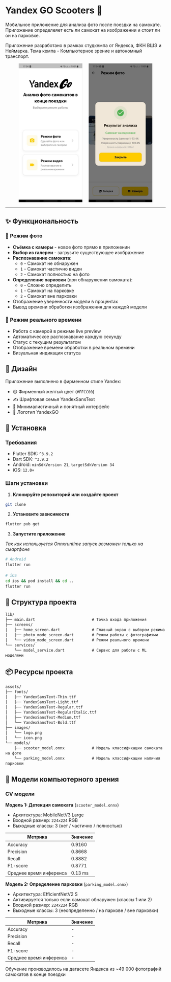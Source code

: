 # Yandex GO Scooters 🛴

Мобильное приложение для анализа фото после поездки на самокате. Приложение определеяет есть ли самокат на изображении и стоит ли он на парковке.

Приложение разработано в рамках студкемпа от Яндекса, ФКН ВШЭ и Неймарка. Тема кемпа - Компьютерное зрение и автономный транспорт.

<p align="center">
  <img src="screenshots/first.jpg" alt="First page" width="200">
  &nbsp;&nbsp;&nbsp;
  <img src="screenshots/second.jpg" alt="Second page" width="200"/>
</p>

---

## ✨ Функциональность

### 📸 Режим фото
- **Съёмка с камеры** - новое фото прямо в приложении
- **Выбор из галереи** - загрузите существующее изображение
- **Распознавание самоката**:
  - `0` - Самокат не обнаружен
  - `1` - Самокат частично виден
  - `2` - Самокат полностью на фото
- **Определение парковки** (при обнаружении самоката):
  - `0` - Сложно определить
  - `1` - Самокат на парковке
  - `2` - Самокат вне парковки
- Отображение уверенности модели в процентах
- Вывод времени обработки изображения для каждой модели

### 🎥 Режим реального времени
- Работа с камерой в режиме live preview
- Автоматическое распознавание каждую секунду
- Статус с текущим результатом
- Отображение времени обработки в реальном времени
- Визуальная индикация статуса

## 🎨 Дизайн

Приложение выполнено в фирменном стиле Yandex:
- 🟡 Фирменный желтый цвет (`#FFCC00`)
- ✍️ Шрифтовая семья YandexSansText
- 🎯 Минималистичный и понятный интерфейс
- 🌟 Логотип YandexGO

## 🚀 Установка

### Требования

- Flutter SDK: `^3.9.2`
- Dart SDK: `^3.9.2`
- Android: `minSdkVersion 21`, `targetSdkVersion 34`
- iOS: `12.0+`

### Шаги установки

1. **Клонируйте репозиторий или создайте проект**

```bash
git clone 
```

2. **Установите зависимости**

```bash
flutter pub get
```

3. **Запустите приложение**

*Так как используется Onnxruntime запуск возможен только на смартфоне*

```bash
# Android
flutter run

# iOS
cd ios && pod install && cd ..
flutter run
```

## 📁 Структура проекта

```
lib/
├── main.dart                         # Точка входа приложения
├── screens/
│   ├── home_screen.dart              # Главный экран с выбором режима
│   ├── photo_mode_screen.dart        # Режим работы с фотографиями
│   └── video_mode_screen.dart        # Режим реального времени
└── services/
    └── model_service.dart            # Сервис для работы с ML моделями
```

## 📦 Ресурсы проекта

```
assets/
├── fonts/
│   ├── YandexSansText-Thin.ttf
│   ├── YandexSansText-Light.ttf
│   ├── YandexSansText-Regular.ttf
│   ├── YandexSansText-RegularItalic.ttf
│   ├── YandexSansText-Medium.ttf
│   └── YandexSansText-Bold.ttf
├── images/
│   └── logo.png
│   └── icon.png
└── models/
    ├── scooter_model.onnx            # Модель классификации самоката на фото
    └── parking_model.onnx            # Модель классификации наличия парковки
```

## 🧠 Модели компьютерного зрения

### CV модели

**Модель 1: Детекция самоката** (`scooter_model.onnx`)
- Архитектура: MobileNetV3 Large
- Входной размер: `224x224` RGB
- Выходные классы: 3 (нет / частично / полностью)

| Метрика | Значение |
|---------|----------|
| Accuracy | 0.9160 |
| Precision | 0.8668 |
| Recall | 0.8882 |
| F1-score | 0.8771 |
| Среднее время инференса | 0.13 ms |

**Модель 2: Определение парковки** (`parking_model.onnx`)
- Архитектура: EfficientNetV2 S
- Активируется только если самокат обнаружен (классы 1 или 2)
- Входной размер: `224x224` RGB
- Выходные классы: 3 (неопределенно / на паркове / вне парковки)

| Метрика | Значение |
|---------|----------|
| Accuracy | - |
| Precision | - |
| Recall | - |
| F1-score | - |
| Среднее время инференса | - |

Обучение производилось на датасете Яндекса из ~49 000 фотографий самокатов в конце поездки